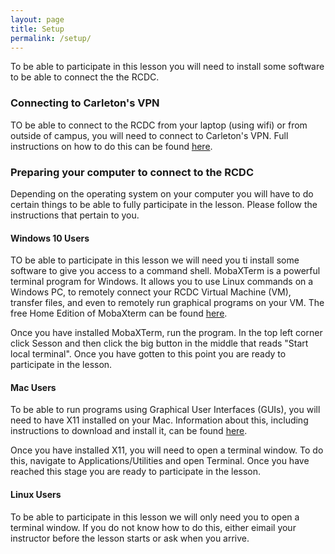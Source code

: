 ```yaml
---
layout: page
title: Setup
permalink: /setup/
---
```


To be able to participate in this lesson you will need to install some software to be able to connect the the RCDC. 


### Connecting to Carleton's VPN

TO be able to connect to the RCDC from your laptop (using wifi) or from outside of campus, you will need to connect to Carleton's VPN. Full instructions on how to do this can be found [here](https://carleton.ca/its/help-centre/remote-access/). 


### Preparing your computer to connect to the RCDC

Depending on the operating system on your computer you will have to do certain things to be able to fully participate in the lesson. Please follow the instructions that pertain to you.


#### Windows 10 Users

TO be able to participate in this lesson we will need you ti install some software to give you access to a command shell. MobaXTerm is a powerful terminal program for Windows. It allows you to use Linux commands on a Windows PC, to remotely connect your RCDC Virtual Machine (VM), transfer files, and even to remotely run graphical programs on your VM. The free Home Edition of MobaXterm can be found [here](http://mobaxterm.mobatek.net/download.html).

Once you have installed MobaXTerm, run the program. In the top left corner click Sesson and then click the big button in the middle that reads "Start local terminal". Once you have gotten to this point you are ready to participate in the lesson.

#### Mac Users

To be able to run programs using Graphical User Interfaces (GUIs), you will need to have X11 installed on your Mac. Information about this, including instructions to download and install it, can be found [here](https://support.apple.com/en-ca/HT201341). 

Once you have installed X11, you will need to open a terminal window. To do this, navigate to Applications/Utilities and open Terminal. Once you have reached this stage you are ready to participate in the lesson. 

#### Linux Users

To be able to participate in this lesson we will only need you to open a terminal window. If you do not know how to do this, either eimail your instructor before the lesson starts or ask when you arrive.




